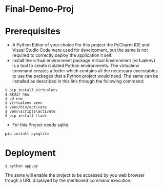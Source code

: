 # Final-Demo-Proj
# Prerequisites
- A Python Editor of your choice
For this project the PyCharm IDE and Visual Studio Code were used for development, but the same is not required to correctly deploy the application it self.
- Install the virtual environment package
Virtual Environment (virtualenv) is a tool to create isolated Python environments. The virtualenv command creates a folder which contains all the necessary executables to use the packages that a Python project would need. The same can be installed as described in this link through the following command:
```
$ pip install virtualenv
$ mkdir new   
$ cd new   
$ virtualenv venv  
$ venv/bin/activate   
$ venv\scripts\activate  
$ pip install flask

```
- For this Project needs sqlite.
```
pip install pysqlite
```
# Deployment
```
$ python app.py
```
The same will enable the project to be accessed by you web browser trough a URL displayed by the mentioned command execution.
